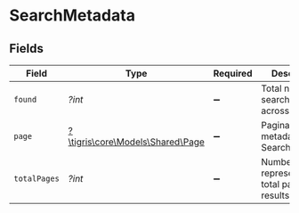 # SearchMetadata


## Fields

| Field                                                           | Type                                                            | Required                                                        | Description                                                     |
| --------------------------------------------------------------- | --------------------------------------------------------------- | --------------------------------------------------------------- | --------------------------------------------------------------- |
| `found`                                                         | *?int*                                                          | :heavy_minus_sign:                                              | Total number of search results across all pages                 |
| `page`                                                          | [?\tigris\core\Models\Shared\Page](../../models/shared/Page.md) | :heavy_minus_sign:                                              | Pagination metadata for SearchResponse                          |
| `totalPages`                                                    | *?int*                                                          | :heavy_minus_sign:                                              | Number representing the total pages of results                  |